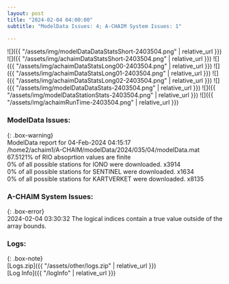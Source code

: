 ```yaml
---
layout: post
title: "2024-02-04 04:00:00"
subtitle: "ModelData Issues: 4; A-CHAIM System Issues: 1"

---
```


![]({{ "/assets/img/modelDataDataStatsShort-2403504.png" | relative_url }})
![]({{ "/assets/img/achaimDataStatsShort-2403504.png" | relative_url }})
![]({{ "/assets/img/achaimDataStatsLong00-2403504.png" | relative_url }})
![]({{ "/assets/img/achaimDataStatsLong01-2403504.png" | relative_url }})
![]({{ "/assets/img/achaimDataStatsLong02-2403504.png" | relative_url }})
![]({{ "/assets/img/modelDataDataStats-2403504.png" | relative_url }})
![]({{ "/assets/img/modelDataStationStats-2403504.png" | relative_url }})
![]({{ "/assets/img/achaimRunTime-2403504.png" | relative_url }})


### ModelData Issues:  
  
{: .box-warning}  
 ModelData report for 04-Feb-2024 04:15:17   
 /home2/achaim1/A-CHAIM/modelData/2024/035/04/modelData.mat   
 67.5121% of RIO absoprtion values are finite   
 0% of all possible stations for IONO were downloaded. x3914   
 0% of all possible stations for SENTINEL were downloaded. x1634   
 0% of all possible stations for KARTVERKET were downloaded. x8135   
  
### A-CHAIM System Issues:  
  
{: .box-error}  
2024-02-04 03:30:32 The logical indices contain a true value outside of the array bounds.  

### Logs:  
  
{: .box-note}  
[Logs.zip]({{ "/assets/other/logs.zip" | relative_url }})  
[Log Info]({{ "/logInfo" | relative_url }})  
